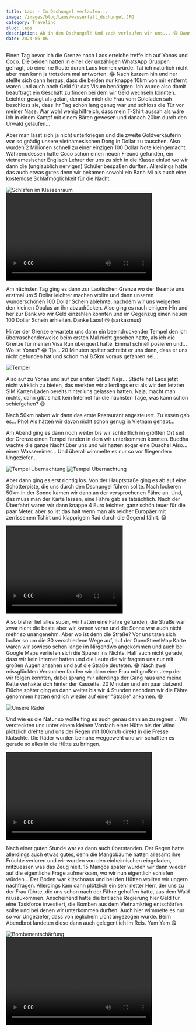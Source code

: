 ```yaml
---
title: Laos - Im Dschungel verlaufen...
image: /images/blog/Laos/wasserfall_dschungel.JPG
category: Traveling
slug: laos
description: Ab in den Dschungel! Und zack verlaufen wir uns... 😅 Dann zu den 4000 Islands, aber wo sind die denn nur?
date: 2024-06-06
---
```


Einen Tag bevor ich die Grenze nach Laos erreiche treffe ich auf Yonas und Coco. Die beiden hatten in einer der unzähligen WhatsApp Gruppen gefragt, ob einer ne Route durch Laos kennen würde. Tat ich natürlich nicht aber man kann ja trotzdem mal antworten. 😂 Nach kurzem hin und her stellte sich dann heraus, dass die beiden nur knappe 10km von mir entfernt waren und auch noch Geld für das Visum benötigten. Ich wurde also damit beauftragt ein Geschäft zu finden bei dem wir Geld wechseln könnten. Leichter gesagt als getan, denn als mich die Frau vom Goldladen sah beschloss sie, dass ihr Tag schon lang genug war und schloss die Tür vor meiner Nase. War wohl wenig hilfreich, dass mein T-Shirt aussah als wäre ich in einem Kampf mit einem Bären gewesen und danach 20km durch den Urwald gelaufen...

Aber man lässt sich ja nicht unterkriegen und die zweite Goldverkäuferin war so gnädig unsere vietnamesischen Dong in Dollar zu tauschen. Also wurden 2 Millionen schnell zu einer einzigen 100 Dollar Note kleingemacht. Währenddessen hatte Coco schon einen neuen Freund gefunden, ein vietnamesischer Englisch Lehrer der uns zu sich in die Klasse einlud wo wir dann die (unglaublich nervigen) Schüler bespaßen durften. Allerdings hatte das auch etwas gutes denn wir bekamen sowohl ein Banh Mi als auch eine kostenlose Schlafmöglichkeit für die Nacht.

![Schlafen im Klassenraum](/images/blog/Laos/klassenraum.jpg)
<video width="400" height="240" controls>
  <source src="/images/blog/Laos/vr.mp4" type="video/mp4">
</video>

Am nächsten Tag ging es dann zur Laotischen Grenze wo der Beamte uns erstmal um 5 Dollar leichter machen wollte und dann unseren wunderschönen 100 Dollar Schein ablehnte, nachdem wir uns weigerten den kleinen Obulus an ihn abzudrücken. Also ging es nach einigem Hin und her zur Bank wo wir Geld einzahlen konnten und im Gegenzug einen neuen 100 Dollar Schein erhielten. Danke Laos! 😘 (sarkasmus)

Hinter der Grenze erwartete uns dann ein beeindruckender Tempel den ich überraschenderweise beim ersten Mal nicht gesehen hatte, als ich die Grenze für meinen Visa Run überquert hatte. Einmal schnell posieren und... Wo ist Yonas? 😂 Tja... 20 Minuten später schreibt er uns dann, dass er uns nicht gefunden hat und schon mal 8.5km voraus gefahren sei...

![Tempel](/images/blog/Laos/laos_grenze_tempel.jpg)

Also auf zu Yonas und auf zur ersten Stadt! Naja... Städte hat Laos jetzt nicht wirklich zu bieten, das merkten wir allerdings erst als wir den letzten SIM Karten Laden bereits hinter uns gelassen hatten. Naja, macht man nichts, dann gibt's halt kein Internet für die nächsten Tage, was kann schon schiefgehen? 😅

Nach 50km haben wir dann das erste Restaurant angesteuert. Zu essen gab es... Pho! Als hätten wir davon nicht schon genug in Vietnam gehabt...

Am Abend ging es dann noch weiter bis wir schließlich im größten Ort seit der Grenze einen Tempel fanden in dem wir unterkommen konnten. Buddha wachte die ganze Nacht über uns und wir hatten sogar eine Dusche! Also... einen Wassereimer... Und überall wimmelte es nur so vor fliegendem Ungeziefer...

![Tempel Übernachtung](/images/blog/Laos/laos_tempel_uebernachtung_1.jpg)
![Tempel Übernachtung](/images/blog/Laos/laos_tempel_uebernachtung_2.jpg)

Aber dann ging es erst richtig los. Von der Hauptstraße ging es ab auf eine Schotterpiste, die uns durch den Dschungel führen sollte. Nach lockeren 50km in der Sonne kamen wir dann an der versprochenen Fähre an. Und, das muss man der Karte lassen, eine Fähre gab es tatsächlich. Nach der Überfahrt waren wir dann knappe 4 Euro leichter, ganz schön teuer für die paar Meter, aber so ist das halt wenn man als reicher Europäer mit zerrissenem Tshirt und klapprigem Rad durch die Gegend fährt. 😂

<video width="320" height="240" controls>
  <source src="/images/blog/Laos/laos_faehre.mp4" type="video/mp4">
</video>

Also bisher lief alles super, wir hatten eine Fähre gefunden, die Straße war zwar nicht die beste aber wir kamen voran und die Sonne war auch nicht mehr so unangenehm. Aber wo ist denn die Straße? Vor uns taten sich locker so um die 30 verschiedene Wege auf, auf der OpenStreetMap Karte waren wir sowieso schon lange im Nirgendwo angekommen und auch bei Google Maps verliefen sich die Spuren ins Nichts. Half auch nicht gerade, dass wir kein Internet hatten und die Leute die wir fragten uns nur mit großen Augen ansahen und auf die Straße deuteten. 😂
Nach zwei missglückten Versuchen fanden wir dann eine Frau mit großem Jeep der wir folgen konnten, dabei sprang mir allerdings der Gang raus und meine Kette verhakte sich hinter der Kassette. 20 Minuten und ein paar dutzend Flüche später ging es dann weiter bis wir 4 Stunden nachdem wir die Fähre genommen hatten endlich wieder auf einer "Straße" ankamen. 😅

![Unsere Räder](/images/blog/Laos/laos_fahrrad.jpg)

Und wie es die Natur so wollte fing es auch genau dann an zu regnen... Wir versteckten uns unter einem kleinen Vordach einer Hütte bis der Wind plötzlich drehte und uns der Regen mit 100km/h direkt in die Fresse klatschte. Die Räder wurden beinahe weggeweht und wir schafften es gerade so alles in die Hütte zu bringen.

<video width="400" height="240" controls>
  <source src="/images/blog/Laos/laos_regen.mp4" type="video/mp4">
</video>

Nach einer guten Stunde war es dann auch überstanden. Der Regen hatte allerdings auch etwas gutes, denn die Mangobäume hatten allesamt ihre Früchte verloren und wir wurden von den einheimischen eingeladen, mitzuessen was das Zeug hielt. 15 Mangos später wurden wir dann wieder auf die eigentliche Frage aufmerksam, wo wir nun eigentlich schlafen würden... Der Boden war klitschnass und bei den Hütten wollten wir ungern nachfragen. Allerdings kam dann plötzlich ein sehr netter Herr, der uns zu der Frau führte, die uns schon nach der Fähre geholfen hatte, aus dem Wald rauszukommen. Anscheinend hatte die britische Regierung hier Geld für eine Taskforce investiert, die Bomben aus dem Vietnamkrieg entschärfen sollte und bei denen wir unterkommen durften.
Auch hier wimmelte es nur so vor Ungeziefer, dass von jeglichem Licht angezogen wurde. Beim Abendbrot landeten diese dann auch gelegentlich im Reis. Yam Yam 😋

![Bombenentschärfung](/images/blog/Laos/bombsquad_schlafen.jpg)
<video width="400" height="240" controls>
  <source src="/images/blog/Laos/laos_ungeziefer.mp4" type="video/mp4">
</video>